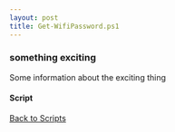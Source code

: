 ```yaml
---
layout: post
title: Get-WifiPassword.ps1
---
```


### something exciting

Some information about the exciting thing

#### Script

<script src="https://gist-it.appspot.com/github.com/BanterBoy/scripts-blog/blob/master/PowerShell/scripts/information/Get-WifiPassword.ps1"></script>

<a href="/menu/_pages/scripts.html">Back to Scripts</a>
